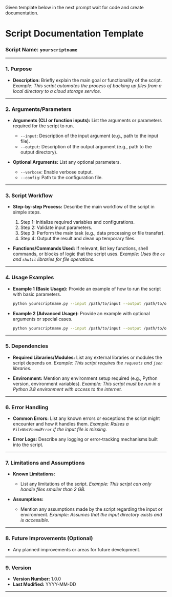 Given template below in the next prompt wait for code and create documentation.

# **Script Documentation Template**

### **Script Name:** `yourscriptname`

---

### **1. Purpose**

- **Description:**
  Briefly explain the main goal or functionality of the script.
  _Example: This script automates the process of backing up files from a local directory to a cloud storage service._

---

### **2. Arguments/Parameters**

- **Arguments (CLI or function inputs):**
  List the arguments or parameters required for the script to run.

  - `--input`: Description of the input argument (e.g., path to the input file).
  - `--output`: Description of the output argument (e.g., path to the output directory).

- **Optional Arguments:**
  List any optional parameters.
  - `--verbose`: Enable verbose output.
  - `--config`: Path to the configuration file.

---

### **3. Script Workflow**

- **Step-by-step Process:**
  Describe the main workflow of the script in simple steps.

  1. Step 1: Initialize required variables and configurations.
  2. Step 2: Validate input parameters.
  3. Step 3: Perform the main task (e.g., data processing or file transfer).
  4. Step 4: Output the result and clean up temporary files.

- **Functions/Commands Used:**
  If relevant, list key functions, shell commands, or blocks of logic that the script uses.
  _Example: Uses the `os` and `shutil` libraries for file operations._

---

### **4. Usage Examples**

- **Example 1 (Basic Usage):**
  Provide an example of how to run the script with basic parameters.

  ```bash
  python yourscriptname.py --input /path/to/input --output /path/to/output
  ```

- **Example 2 (Advanced Usage):**
  Provide an example with optional arguments or special cases.

  ```bash
  python yourscriptname.py --input /path/to/input --output /path/to/output --config /path/to/config.json --verbose
  ```

---

### **5. Dependencies**

- **Required Libraries/Modules:**
  List any external libraries or modules the script depends on.
  _Example: This script requires the `requests` and `json` libraries._

- **Environment:**
  Mention any environment setup required (e.g., Python version, environment variables).
  _Example: This script must be run in a Python 3.8 environment with access to the internet._

---

### **6. Error Handling**

- **Common Errors:**
  List any known errors or exceptions the script might encounter and how it handles them.
  _Example: Raises a `FileNotFoundError` if the input file is missing._

- **Error Logs:**
  Describe any logging or error-tracking mechanisms built into the script.

---

### **7. Limitations and Assumptions**

- **Known Limitations:**

  - List any limitations of the script.
    _Example: This script can only handle files smaller than 2 GB._

- **Assumptions:**
  - Mention any assumptions made by the script regarding the input or environment.
    _Example: Assumes that the input directory exists and is accessible._

---

### **8. Future Improvements (Optional)**

- Any planned improvements or areas for future development.

---

### **9. Version**

- **Version Number:** 1.0.0
- **Last Modified:** YYYY-MM-DD

---
